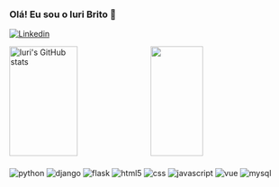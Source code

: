 ### Olá! Eu sou o Iuri Brito 👋

[![Linkedin](https://img.shields.io/badge/LinkedIn-0077B5?style=for-the-badge&logo=linkedin&logoColor=white)](https://www.linkedin.com/in/iuri-brito-2bb869227)

<div>  
  <img width="49%" height="195px" src="https://github-readme-stats.vercel.app/api?username=IuriBritoDev&show_icons=true&theme=radical" alt="Iuri's GitHub stats" /> 
  <img width="43%" height="195px" src="https://github-readme-stats.vercel.app/api/top-langs/?username=IuriBritoDev&bg_color=0d1117&layout=compact&theme=radical" />
</div>

<div style="display: inline_block"><br/>
  <img align=center alt=python src="https://img.shields.io/badge/Python-14354C?style=for-the-badge&logo=python&logoColor=white">
  <img align=center alt=django src="https://img.shields.io/badge/Django-092E20?style=for-the-badge&logo=django&logoColor=white">
  <img align=center alt=flask src="https://img.shields.io/badge/Flask-000000?style=for-the-badge&logo=flask&logoColor=white">
  <img align=center alt=html5 src="https://img.shields.io/badge/HTML5-E34F26?style=for-the-badge&logo=html5&logoColor=white">
  <img align=center alt=css src="https://img.shields.io/badge/CSS-239120?&style=for-the-badge&logo=css3&logoColor=white">
  <img align=center alt=javascript src="https://img.shields.io/badge/JavaScript-F7DF1E?style=for-the-badge&logo=javascript&logoColor=black">
  <img align=center alt=vue src="https://img.shields.io/badge/Vue.js-35495E?style=for-the-badge&logo=vue.js&logoColor=4FC08D">
  <img align=center alt=mysql src="https://img.shields.io/badge/MySQL-005C84?style=for-the-badge&logo=mysql&logoColor=white">
</div>
<!--
**IuriBritoDev/IuriBritoDEv** is a ✨ _special_ ✨ repository because its `README.md` (this file) appears on your GitHub profile.

Here are some ideas to get you started:

- 🔭 I’m currently working on ...
- 🌱 I’m currently learning ...
- 👯 I’m looking to collaborate on ...
- 🤔 I’m looking for help with ...
- 💬 Ask me about ...
- 📫 How to reach me: ...
- 😄 Pronouns: ...
- ⚡ Fun fact: ...
-->
